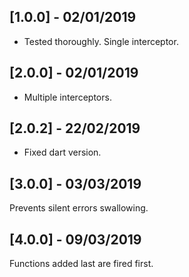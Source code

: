 ## [1.0.0] - 02/01/2019

* Tested thoroughly. Single interceptor.

## [2.0.0] - 02/01/2019

* Multiple interceptors.

## [2.0.2] - 22/02/2019

* Fixed dart version.

## [3.0.0] - 03/03/2019

Prevents silent errors swallowing.

## [4.0.0] - 09/03/2019

Functions added last are fired first.

